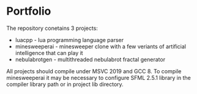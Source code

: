 # Portfolio
The repository conetains 3 projects:
- luacpp - lua programming language parser
- minesweeperai - minesweeper clone with a few veriants of artificial intelligence that can play it
- nebulabrotgen - multithreaded nebulabrot fractal generator

All projects should compile under MSVC 2019 and GCC 8. To compile minesweeperai it may be necessary to configure SFML 2.5.1 library in the compiler library path or in project lib directory.
